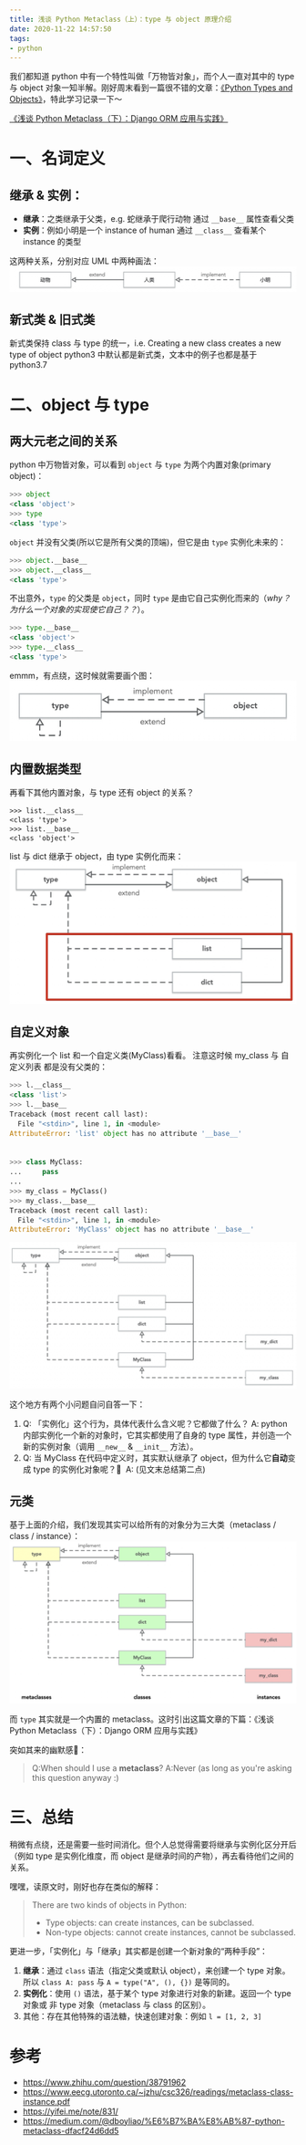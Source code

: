 ```yaml
---
title: 浅谈 Python Metaclass（上）：type 与 object 原理介绍
date: 2020-11-22 14:57:50
tags:
- python
---
```



我们都知道 python 中有一个特性叫做「万物皆对象」，而个人一直对其中的 type 与 object 对象一知半解。刚好周末看到一篇很不错的文章：[《Python Types and Objects》](https://www.eecg.utoronto.ca/~jzhu/csc326/readings/metaclass-class-instance.pdf)，特此学习记录一下～

<!--more-->

[《浅谈 Python Metaclass（下）：Django ORM 应用与实践》](/blog/20201121/metaclass-with-django-orm/)

# 一、名词定义
## 继承 & 实例：
* **继承**：之类继承于父类，e.g. 蛇继承于爬行动物
通过 `__base__` 属性查看父类
* **实例**：例如小明是一个 instance of human
通过 `__class__` 查看某个 instance 的类型

这两种关系，分别对应 UML 中两种画法：
![](../images/blog/200104_japan_travel/16054349536454.jpg)

## 新式类 & 旧式类
新式类保持 class 与 type 的统一，i.e. Creating a new class creates a new type of object
python3 中默认都是新式类，文本中的例子也都是基于 python3.7


# 二、object 与 type

## 两大元老之间的关系
python 中万物皆对象，可以看到 `object` 与 `type` 为两个内置对象(primary object)：
```python
>>> object
<class 'object'>
>>> type
<class 'type'>
```

`object` 并没有父类(所以它是所有父类的顶端)，但它是由 `type` 实例化未来的：
```python
>>> object.__base__
>>> object.__class__
<class 'type'>
```

不出意外，`type` 的父类是 `object`，同时 `type` 是由它自己实例化而来的（*why？为什么一个对象的实现使它自己？？*）。 
```python
>>> type.__base__
<class 'object'>
>>> type.__class__
<class 'type'>
```

emmm，有点绕，这时候就需要画个图：
![](../images/blog/200104_japan_travel/16054299808003.jpg)


## 内置数据类型
再看下其他内置对象，与 type 还有 object 的关系？

```
>>> list.__class__
<class 'type'>
>>> list.__base__
<class 'object'>
```

list 与 dict 继承于 object，由 type 实例化而来：
![](../images/blog/200104_japan_travel/16054303136575.jpg)

## 自定义对象
再实例化一个 list 和一个自定义类(MyClass)看看。
注意这时候 my_class 与 自定义列表 都是没有父类的：

```python
>>> l.__class__
<class 'list'>
>>> l.__base__
Traceback (most recent call last):
  File "<stdin>", line 1, in <module>
AttributeError: 'list' object has no attribute '__base__'


>>> class MyClass:
...     pass
...
>>> my_class = MyClass()
>>> my_class.__base__
Traceback (most recent call last):
  File "<stdin>", line 1, in <module>
AttributeError: 'MyClass' object has no attribute '__base__'
```

![](../images/blog/200104_japan_travel/16054322270354.jpg)

这个地方有两个小问题自问自答一下：

1. Q: 「实例化」这个行为，具体代表什么含义呢？它都做了什么？ A: python 内部实例化一个新的对象时，它其实都使用了自身的 type 属性，并创造一个新的实例对象（调用 `__new__` & `__init__` 方法）。   
2. Q: 当 MyClass 在代码中定义时，其实默认继承了 object，但为什么它**自动**变成 type 的实例化对象呢？🤔    A: (见文末总结第二点)

## 元类

基于上面的介绍，我们发现其实可以给所有的对象分为三大类（metaclass / class / instance）：
![](../images/blog/200104_japan_travel/16054350983201.jpg)

而 `type` 其实就是一个内置的 metaclass。这时引出这篇文章的下篇：《浅谈 Python Metaclass（下）：Django ORM 应用与实践》


突如其来的幽默感🤣：
> Q:When should I use a __metaclass__?
> A:Never (as long as you're asking this question anyway :)


# 三、总结

稍微有点绕，还是需要一些时间消化。但个人总觉得需要将继承与实例化区分开后（例如 type 是实例化维度，而 object 是继承时间的产物），再去看待他们之间的关系。

嘿嘿，读原文时，刚好也存在类似的解释：
> There are two kinds of objects in Python:
> 
> - Type objects: can create instances, can be subclassed. 
> - Non-type objects: cannot create instances, cannot be subclassed.

更进一步，「实例化」与「继承」其实都是创建一个新对象的“两种手段”：

1. **继承**：通过 `class` 语法（指定父类或默认 object），来创建一个 type 对象。所以 `class A: pass` 与 `A = type("A", (), {})` 是等同的。
2. **实例化**：使用 `()` 语法，基于某个 type 对象进行对象的新建。返回一个 type 对象或 非 type 对象（metaclass 与 class 的区别）。
3. 其他：存在其他特殊的语法糖，快速创建对象：例如 `l = [1, 2, 3]`


# 参考
- https://www.zhihu.com/question/38791962
- https://www.eecg.utoronto.ca/~jzhu/csc326/readings/metaclass-class-instance.pdf
- https://yifei.me/note/831/
- https://medium.com/@dboyliao/%E6%B7%BA%E8%AB%87-python-metaclass-dfacf24d6dd5


